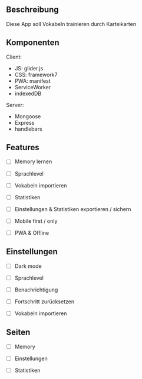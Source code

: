 ## Beschreibung
Diese App soll Vokabeln trainieren durch Karteikarten

## Komponenten
Client:
- JS: glider.js
- CSS: framework7
- PWA: manifest
- ServiceWorker
- indexedDB

Server:
- Mongoose
- Express
- handlebars

## Features
- [ ] Memory lernen
- [ ] Sprachlevel
- [ ] Vokabeln importieren
- [ ] Statistiken
- [ ] Einstellungen & Statistiken exportieren / sichern

- [ ] Mobile first / only
- [ ] PWA & Offline

## Einstellungen
- [ ] Dark mode
- [ ] Sprachlevel
- [ ] Benachrichtigung
- [ ] Fortschritt zurücksetzen
- [ ] Vokabeln importieren


## Seiten
- [ ] Memory
- [ ] Einstellungen
- [ ] Statistiken

